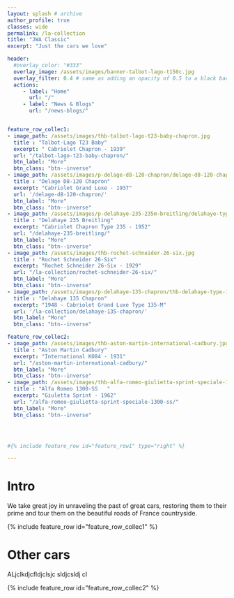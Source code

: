 ```yaml
---
layout: splash # archive
author_profile: true
classes: wide
permalink: /la-collection
title: "JWA Classic"
excerpt: "Just the cars we love"

header:
  #overlay_color: "#333"
  overlay_image: /assets/images/banner-talbot-lago-t150c.jpg
  overlay_filter: 0.4 # same as adding an opacity of 0.5 to a black background
  actions:
     - label: "Home"
       url: "/"
     - label: "News & Blogs"
       url: "/news-blogs/"


feature_row_collec1:
- image_path: /assets/images/thb-talbot-lago-t23-baby-chapron.jpg
  title : "Talbot-Lago T23 Baby"
  excerpt: " Cabriolet Chapron - 1939"
  url: "/talbot-lago-t23-baby-chapron/"
  btn_label: "More"
  btn_class: "btn--inverse"
- image_path: /assets/images/p-delage-d8-120-chapron/delage-d8-120-chapron-16.jpg
  title : "Delage D8-120 Chapron"
  excerpt: "Cabriolet Grand Luxe - 1937"
  url: '/delage-d8-120-chapron/'
  btn_label: "More"
  btn_class: "btn--inverse"
- image_path: /assets/images/p-delahaye-235-235m-breitling/delahaye-type-235-235m-breitling-1.jpg
  title : "Delahaye 235 Breitling"
  excerpt: "Cabriolet Chapron Type 235 - 1952"
  url: "/delahaye-235-breitling/"
  btn_label: "More"
  btn_class: "btn--inverse"
- image_path: /assets/images/thb-rochet-schneider-26-six.jpg
  title : "Rochet Schneider 26-Six"
  excerpt: "Rochet Schneider 26-Six - 1929"
  url: "/la-collection/rochet-schneider-26-six/"
  btn_label: "More"
  btn_class: "btn--inverse"
- image_path: /assets/images/p-delahaye-135-chapron/thb-delahaye-type-135-135M-chapron.jpg
  title : "Delahaye 135 Chapron"
  excerpt: "1948 - Cabriolet Grand Luxe Type 135-M"
  url: '/la-collection/delahaye-135-chapron/'
  btn_label: "More"
  btn_class: "btn--inverse"

feature_row_collec2:
- image_path: /assets/images/thb-aston-martin-international-cadbury.jpg
  title : "Aston Martin Cadbury"
  excerpt: "International KO84 - 1931"
  url: "/aston-martin-international-cadbury/"
  btn_label: "More"
  btn_class: "btn--inverse"
- image_path: /assets/images/thb-alfa-romeo-giulietta-sprint-speciale-1300-ss.jpg
  title : "Alfa Romeo 1300-SS   "
  excerpt: "Giuletta Sprint - 1962"
  url: "/alfa-romeo-giulietta-sprint-speciale-1300-ss/"
  btn_label: "More"
  btn_class: "btn--inverse"




#{% include feature_row id="feature_row1" type="right" %}

---
```


# Intro
We take great joy in unraveling the past of great cars, restoring them to their prime and tour them on the beautiful roads of France countryside.


{% include feature_row id="feature_row_collec1" %}

# Other cars
ALjclkdjcfldjclsjc sldjcsldj cl

{% include feature_row id="feature_row_collec2" %}
